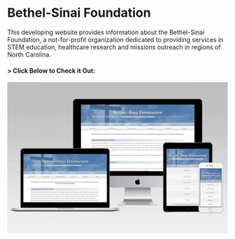# Bethel-Sinai Foundation

This developing website provides information about the Bethel-Sinai Foundation, a not-for-profit organization dedicated to providing services in STEM education, healthcare research and missions outreach in regions of North Carolina.

#### > __Click Below to Check it Out:__
[![Bethel-Sinai Foundation](img/bethel-responsive1.png)](http://www.bethelsinai.org/)
